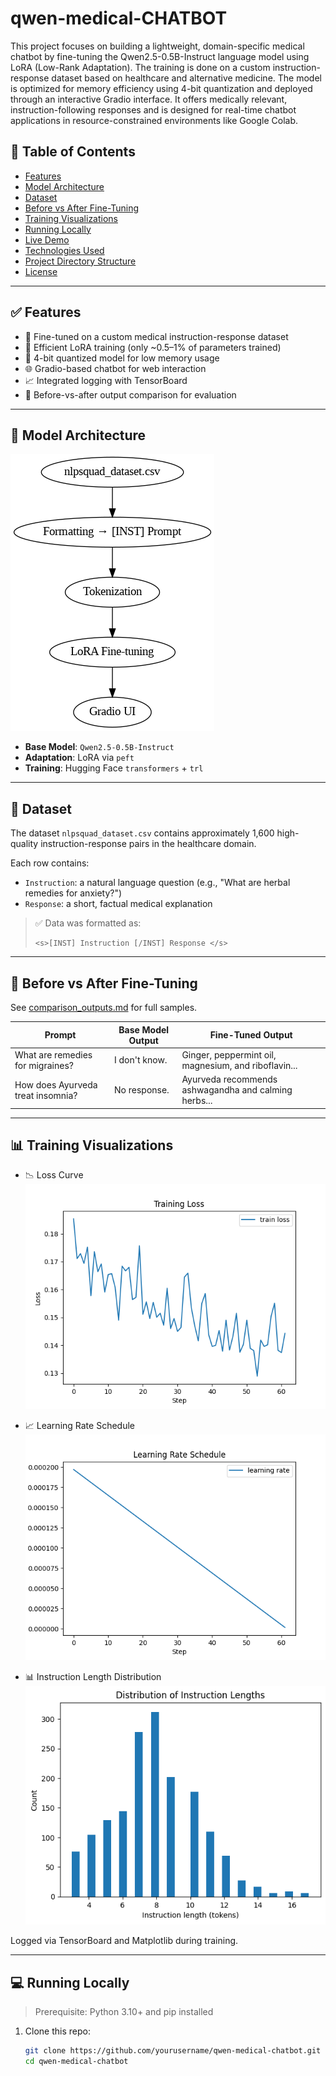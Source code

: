 # qwen-medical-CHATBOT
This project focuses on building a lightweight, domain-specific medical chatbot by fine-tuning the Qwen2.5-0.5B-Instruct language model using LoRA (Low-Rank Adaptation). The training is done on a custom instruction-response dataset based on healthcare and alternative medicine. The model is optimized for memory efficiency using 4-bit quantization and deployed through an interactive Gradio interface. It offers medically relevant, instruction-following responses and is designed for real-time chatbot applications in resource-constrained environments like Google Colab.


## 📌 Table of Contents

- [Features](#features)
- [Model Architecture](#model-architecture)
- [Dataset](#dataset)
- [Before vs After Fine-Tuning](#before-vs-after-fine-tuning)
- [Training Visualizations](#training-visualizations)
- [Running Locally](#running-locally)
- [Live Demo](#live-demo)
- [Technologies Used](#technologies-used)
- [Project Directory Structure](#project-directory-structure)
- [License](#license)

---

## ✅ Features

- 🏥 Fine-tuned on a custom medical instruction-response dataset
- 🔄 Efficient LoRA training (only ~0.5–1% of parameters trained)
- 💾 4-bit quantized model for low memory usage
- 🌐 Gradio-based chatbot for web interaction
- 📈 Integrated logging with TensorBoard
- 🧪 Before-vs-after output comparison for evaluation

---

## 🧠 Model Architecture


![Model Architecture](architecture.png)

- **Base Model**: `Qwen2.5-0.5B-Instruct`
- **Adaptation**: LoRA via `peft`
- **Training**: Hugging Face `transformers` + `trl`

---

## 📁 Dataset

The dataset `nlpsquad_dataset.csv` contains approximately 1,600 high-quality instruction-response pairs in the healthcare domain.

Each row contains:
- `Instruction`: a natural language question (e.g., "What are herbal remedies for anxiety?")
- `Response`: a short, factual medical explanation

> ✅ Data was formatted as:
> ```
> <s>[INST] Instruction [/INST] Response </s>
> ```

---

## 🧪 Before vs After Fine-Tuning

See [comparison_outputs.md](comparison_outputs.md) for full samples.

| Prompt                             | Base Model Output        | Fine-Tuned Output                                       |
|------------------------------------|--------------------------|---------------------------------------------------------|
| What are remedies for migraines?   | I don't know.            | Ginger, peppermint oil, magnesium, and riboflavin...   |
| How does Ayurveda treat insomnia?  | No response.             | Ayurveda recommends ashwagandha and calming herbs...    |

---

## 📊 Training Visualizations

- 📉 Loss Curve  
  ![Loss Curve](loss_curve.png)

- 📈 Learning Rate Schedule  
  ![LR Curve](lr_curve.png)

- 📊 Instruction Length Distribution  
  ![Instruction Length Histogram](instr_length_hist.png)

Logged via TensorBoard and Matplotlib during training.

---

## 💻 Running Locally

> Prerequisite: Python 3.10+ and pip installed

1. Clone this repo:
   ```bash
   git clone https://github.com/yourusername/qwen-medical-chatbot.git
   cd qwen-medical-chatbot

```

